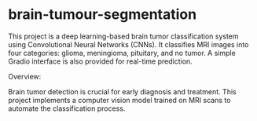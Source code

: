 # brain-tumour-segmentation
This project is a deep learning-based brain tumor classification system using Convolutional Neural Networks (CNNs). It classifies MRI images into four categories: glioma, meningioma, pituitary, and no tumor. A simple Gradio interface is also provided for real-time prediction.

Overview:

Brain tumor detection is crucial for early diagnosis and treatment. This project implements a computer vision model trained on MRI scans to automate the classification process.

